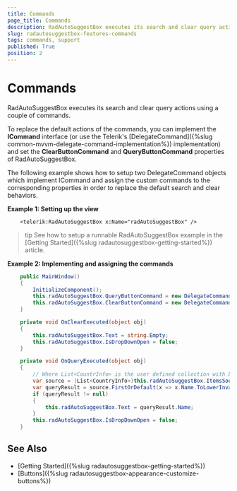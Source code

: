 ```yaml
---
title: Commands
page_title: Commands
description: RadAutoSuggestBox executes its search and clear query actions using a couple of commands. You can replace them via the ClearButtonCommand and QueryButtonCommand properties.
slug: radautosuggestbox-features-commands
tags: commands, support
published: True
position: 2
---
```


# Commands

RadAutoSuggestBox executes its search and clear query actions using a couple of commands.

To replace the default actions of the commands, you can implement the __ICommand__ interface (or use the Telerik's [DelegateCommand]({%slug common-mvvm-delegate-command-implementation%}) implementation) and set the __ClearButtonCommand__ and __QueryButtonCommand__ properties of RadAutoSuggestBox.

The following example shows how to setup two DelegateCommand objects which implement ICommand and assign the custom commands to the corresponding properties in order to replace the default search and clear behaviors.

__Example 1: Setting up the view__
```XAML
	<telerik:RadAutoSuggestBox x:Name="radAutoSuggestBox" />
```

>tip See how to setup a runnable RadAutoSuggestBox example in the [Getting Started]({%slug radautosuggestbox-getting-started%}) article.

__Example 2: Implementing and assigning the commands__
```C#
	public MainWindow()
	{
		InitializeComponent();
		this.radAutoSuggestBox.QueryButtonCommand = new DelegateCommand(OnQueryExecuted);
		this.radAutoSuggestBox.ClearButtonCommand = new DelegateCommand(OnClearExecuted);
	}

	private void OnClearExecuted(object obj)
	{
		this.radAutoSuggestBox.Text = string.Empty;
		this.radAutoSuggestBox.IsDropDownOpen = false;
	}

	private void OnQueryExecuted(object obj)
	{
		// Where List<CountrInfo> is the user defined collection with bussiness objects
		var source = (List<CountryInfo>)this.radAutoSuggestBox.ItemsSource;
		var queryResult = source.FirstOrDefault(x => x.Name.ToLowerInvariant().Contains(this.radAutoSuggestBox.Text));
		if (queryResult != null)
		{
			this.radAutoSuggestBox.Text = queryResult.Name;
		}
		this.radAutoSuggestBox.IsDropDownOpen = false;
	}
```

## See Also  
* [Getting Started]({%slug radautosuggestbox-getting-started%})
* [Buttons]({%slug radautosuggestbox-appearance-customize-buttons%})